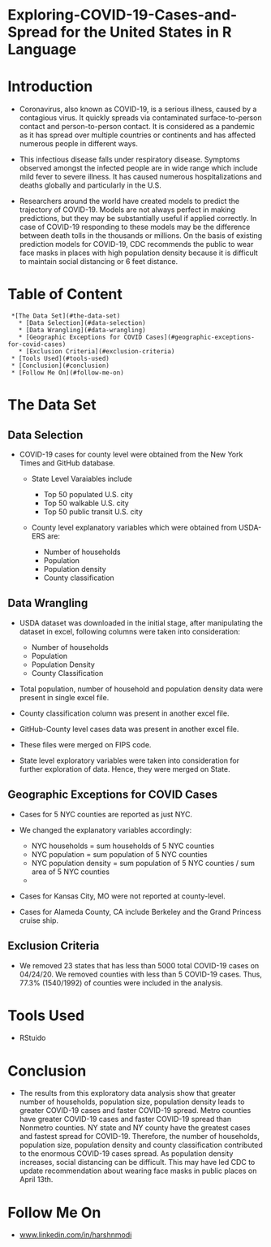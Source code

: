 # Exploring-COVID-19-Cases-and-Spread for the United States in R Language

# Introduction

  * Coronavirus, also known as COVID-19, is a serious illness, caused by a contagious virus. It quickly spreads via contaminated surface-to-person contact and person-to-person contact. It is considered as a pandemic as it has spread over multiple countries or continents and has affected numerous people in different ways.

  * This infectious disease falls under respiratory disease. Symptoms observed amongst the infected people are in wide range which include mild fever to severe illness. It has caused numerous hospitalizations and deaths globally and particularly in the U.S.

  * Researchers around the world have created models to predict the trajectory of COVID-19. Models are not always perfect in making predictions, but they may be substantially useful if applied correctly. In case of COVID-19 responding to these models may be the difference between death tolls in the thousands or millions. On the basis of existing prediction models for COVID-19, CDC recommends the public to wear face masks in places with high population density because it is difficult to maintain social distancing or 6 feet distance.

# Table of Content 
    
     *[The Data Set](#the-data-set)
       * [Data Selection](#data-selection)
       * [Data Wrangling](#data-wrangling)
       * [Geographic Exceptions for COVID Cases](#geographic-exceptions-for-covid-cases)
       * [Exclusion Criteria](#exclusion-criteria)
     * [Tools Used](#tools-used)
     * [Conclusion](#conclusion)
     * [Follow Me On](#follow-me-on)
     
# The Data Set
  
  ## Data Selection
  
   * COVID-19 cases for county level were obtained from the New York Times and GitHub database.

      * State Level Varaiables include
       
         * Top 50 populated U.S. city
         * Top 50 walkable U.S. city
         * Top 50 public transit U.S. city

      * County level explanatory variables which were obtained from USDA-ERS are:

          * Number of households
          * Population
          * Population density
          * County classification

  ## Data Wrangling
  
   * USDA dataset was downloaded in the initial stage, after manipulating the dataset in excel, following columns were taken into consideration:
     
      * Number of households
      * Population
      * Population Density
      * County Classification
    
   * Total population, number of household and population density data were present in single excel file.
   * County classification column was present in another excel file.
   * GitHub-County level cases data was present in another excel file.
   * These files were merged on FIPS code.
   * State level exploratory variables were taken into consideration for further exploration of data. Hence, they were merged on State.

 ## Geographic Exceptions for COVID Cases
 
  * Cases for 5 NYC counties are reported as just NYC.
  * We changed the explanatory variables accordingly:
    
      * NYC households = sum households of 5 NYC counties
      * NYC population = sum population of 5 NYC counties
      * NYC population density = sum population of 5 NYC counties / sum area of 5 NYC counties
      * 
  * Cases for Kansas City, MO were not reported at county-level.
  * Cases for Alameda County, CA include Berkeley and the Grand Princess cruise ship.

## Exclusion Criteria
 
 * We removed 23 states that has less than 5000 total COVID-19 cases on 04/24/20. We removed counties with less than 5 COVID-19 cases. Thus, 77.3% (1540/1992) of    counties were included in the analysis.

# Tools Used 
 
 * RStuido

# Conclusion

 * The results from this exploratory data analysis show that greater number of households, population size, population density leads to greater COVID-19 cases and faster COVID-19 spread. Metro counties have greater COVID-19 cases and faster COVID-19 spread than Nonmetro counties. NY state and NY county have the greatest cases and fastest spread for COVID-19. Therefore, the number of households, population size, population density and county classification contributed to the enormous COVID-19 cases spread. As population density increases, social distancing can be difficult. This may have led CDC to update recommendation about wearing face masks in public places on April 13th.

# Follow Me On

 * www.linkedin.com/in/harshnmodi


   

